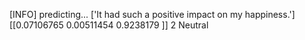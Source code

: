 [INFO] predicting...
['It had such a positive impact on my happiness.']
[[0.07106765 0.00511454 0.9238179 ]]
2
Neutral
